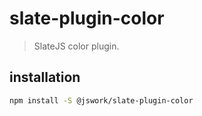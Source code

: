 # slate-plugin-color
> SlateJS color plugin.

## installation
```bash
npm install -S @jswork/slate-plugin-color
```
